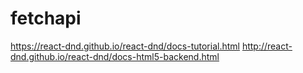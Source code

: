 # fetchapi
https://react-dnd.github.io/react-dnd/docs-tutorial.html
http://react-dnd.github.io/react-dnd/docs-html5-backend.html
